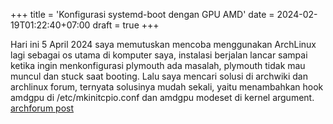 +++
title = 'Konfigurasi systemd-boot dengan GPU AMD'
date = 2024-02-19T01:22:40+07:00
draft = true
+++

Hari ini 5 April 2024 saya memutuskan mencoba menggunakan ArchLinux lagi sebagai os utama di komputer saya, instalasi berjalan lancar sampai ketika ingin menkonfigurasi plymouth ada masalah, plymouth tidak mau muncul dan stuck saat booting.
Lalu saya mencari solusi di archwiki dan archlinux forum, ternyata solusinya mudah sekali, yaitu menambahkan hook amdgpu di /etc/mkinitcpio.conf dan amdgpu modeset di kernel argument.
[archforum post](https://bbs.archlinux.org/viewtopic.php?id=258397)